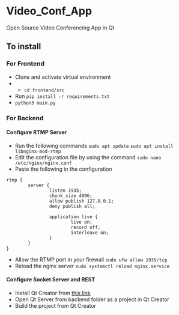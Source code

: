 # Video_Conf_App
Open Source Video Conferencing App in Qt

## To install
### For Frontend
* Clone and activate virtual environment
* * `cd frontend/src`
* Run `pip install -r requirements.txt`
* `python3 main.py`

### For Backend
#### Configure RTMP Server
* Run the following commands `sudo apt update` `sudo apt install libnginx-mod-rtmp`
* Edit the configuration file by using the command `sudo nano /etc/nginx/nginx.conf`
* Paste the following in the configuration
```
rtmp {
        server {
                listen 1935;
                chunk_size 4096;
                allow publish 127.0.0.1;
                deny publish all;

                application live {
                        live on;
                        record off;
                        interleave on;
                }
        }
}
```
* Allow the RTMP port in your firewall `sudo ufw allow 1935/tcp`
* Reload the nginx server `sudo systemctl reload nginx.service`
#### Configure Socket Server and REST
* Install Qt Creator from [this link](https://www.qt.io/download)
* Open Qt Server from backend folder as a project in Qt Creator
* Build the project from Qt Creator
